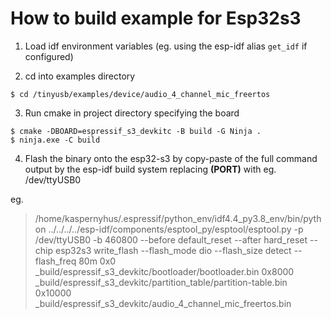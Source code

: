 # How to build example for Esp32s3
1. Load idf environment variables (eg. using the esp-idf alias `get_idf` if configured)

2. cd into examples directory
```
$ cd /tinyusb/examples/device/audio_4_channel_mic_freertos
```

3. Run cmake in project directory specifying the board
```
$ cmake -DBOARD=espressif_s3_devkitc -B build -G Ninja .
$ ninja.exe -C build
```

4. Flash the binary onto the esp32-s3 by copy-paste of the full command output by the esp-idf build system replacing **(PORT)** with eg. /dev/ttyUSB0

eg.

> /home/kaspernyhus/.espressif/python_env/idf4.4_py3.8_env/bin/python ../../../../esp-idf/components/esptool_py/esptool/esptool.py -p /dev/ttyUSB0 -b 460800 --before default_reset --after hard_reset --chip esp32s3  write_flash --flash_mode dio --flash_size detect --flash_freq 80m 0x0 _build/espressif_s3_devkitc/bootloader/bootloader.bin 0x8000 _build/espressif_s3_devkitc/partition_table/partition-table.bin 0x10000 _build/espressif_s3_devkitc/audio_4_channel_mic_freertos.bin
